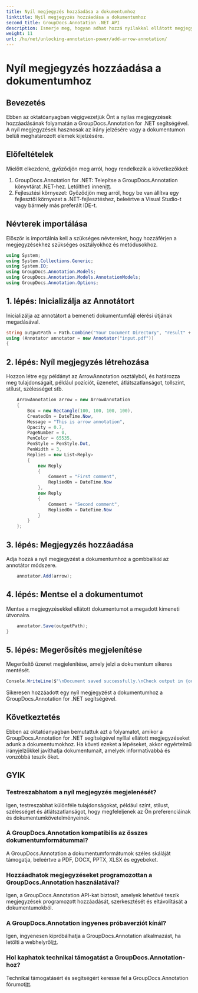 ```yaml
---
title: Nyíl megjegyzés hozzáadása a dokumentumhoz
linktitle: Nyíl megjegyzés hozzáadása a dokumentumhoz
second_title: GroupDocs.Annotation .NET API
description: Ismerje meg, hogyan adhat hozzá nyilakkal ellátott megjegyzéseket a dokumentumokhoz a GroupDocs.Annotation for .NET segítségével. Fokozatmentesen fokozza a dokumentumok tisztaságát és interaktivitását.
weight: 11
url: /hu/net/unlocking-annotation-power/add-arrow-annotation/
---
```


# Nyíl megjegyzés hozzáadása a dokumentumhoz

## Bevezetés
Ebben az oktatóanyagban végigvezetjük Önt a nyilas megjegyzések hozzáadásának folyamatán a GroupDocs.Annotation for .NET segítségével. A nyíl megjegyzések hasznosak az irány jelzésére vagy a dokumentumon belüli meghatározott elemek kijelzésére.
## Előfeltételek
Mielőtt elkezdené, győződjön meg arról, hogy rendelkezik a következőkkel:
1.  GroupDocs.Annotation for .NET: Telepítse a GroupDocs.Annotation könyvtárat .NET-hez. Letöltheti innen[itt](https://releases.groupdocs.com/annotation/net/).
2. Fejlesztési környezet: Győződjön meg arról, hogy be van állítva egy fejlesztői környezet a .NET-fejlesztéshez, beleértve a Visual Studio-t vagy bármely más preferált IDE-t.

## Névterek importálása
Először is importálnia kell a szükséges névtereket, hogy hozzáférjen a megjegyzésekhez szükséges osztályokhoz és metódusokhoz.
```csharp
using System;
using System.Collections.Generic;
using System.IO;
using GroupDocs.Annotation.Models;
using GroupDocs.Annotation.Models.AnnotationModels;
using GroupDocs.Annotation.Options;
```
## 1. lépés: Inicializálja az Annotátort
Inicializálja az annotátort a bemeneti dokumentumfájl elérési útjának megadásával.
```csharp
string outputPath = Path.Combine("Your Document Directory", "result" + Path.GetExtension("input.pdf"));
using (Annotator annotator = new Annotator("input.pdf"))
{
```
## 2. lépés: Nyíl megjegyzés létrehozása
Hozzon létre egy példányt az ArrowAnnotation osztályból, és határozza meg tulajdonságait, például pozíciót, üzenetet, átlátszatlanságot, tollszínt, stílust, szélességet stb.
```csharp
	ArrowAnnotation arrow = new ArrowAnnotation
	{
		Box = new Rectangle(100, 100, 100, 100),
		CreatedOn = DateTime.Now,
		Message = "This is arrow annotation",
		Opacity = 0.7,
		PageNumber = 0,
		PenColor = 65535,
		PenStyle = PenStyle.Dot,
		PenWidth = 3,
		Replies = new List<Reply>
		{
			new Reply
			{
				Comment = "First comment",
				RepliedOn = DateTime.Now
			},
			new Reply
			{
				Comment = "Second comment",
				RepliedOn = DateTime.Now
			}
		}
	};
```
## 3. lépés: Megjegyzés hozzáadása
 Adja hozzá a nyíl megjegyzést a dokumentumhoz a gombbal`Add` az annotátor módszere.
```csharp
	annotator.Add(arrow);
```
## 4. lépés: Mentse el a dokumentumot
Mentse a megjegyzésekkel ellátott dokumentumot a megadott kimeneti útvonalra.
```csharp
	annotator.Save(outputPath);
}
```
## 5. lépés: Megerősítés megjelenítése
Megerősítő üzenet megjelenítése, amely jelzi a dokumentum sikeres mentését.
```csharp
Console.WriteLine($"\nDocument saved successfully.\nCheck output in {outputPath}.");
```
Sikeresen hozzáadott egy nyíl megjegyzést a dokumentumhoz a GroupDocs.Annotation for .NET segítségével.

## Következtetés
Ebben az oktatóanyagban bemutattuk azt a folyamatot, amikor a GroupDocs.Annotation for .NET segítségével nyíllal ellátott megjegyzéseket adunk a dokumentumokhoz. Ha követi ezeket a lépéseket, akkor egyértelmű irányjelzőkkel javíthatja dokumentumait, amelyek informatívabbá és vonzóbbá teszik őket.
## GYIK
### Testreszabhatom a nyíl megjegyzés megjelenését?
Igen, testreszabhat különféle tulajdonságokat, például színt, stílust, szélességet és átlátszatlanságot, hogy megfeleljenek az Ön preferenciáinak és dokumentumkövetelményeinek.
### A GroupDocs.Annotation kompatibilis az összes dokumentumformátummal?
A GroupDocs.Annotation a dokumentumformátumok széles skáláját támogatja, beleértve a PDF, DOCX, PPTX, XLSX és egyebeket.
### Hozzáadhatok megjegyzéseket programozottan a GroupDocs.Annotation használatával?
Igen, a GroupDocs.Annotation API-kat biztosít, amelyek lehetővé teszik megjegyzések programozott hozzáadását, szerkesztését és eltávolítását a dokumentumokból.
### A GroupDocs.Annotation ingyenes próbaverziót kínál?
 Igen, ingyenesen kipróbálhatja a GroupDocs.Annotation alkalmazást, ha letölti a webhelyről[itt](https://releases.groupdocs.com/).
### Hol kaphatok technikai támogatást a GroupDocs.Annotation-hoz?
Technikai támogatásért és segítségért keresse fel a GroupDocs.Annotation fórumot[itt](https://forum.groupdocs.com/c/annotation/10).